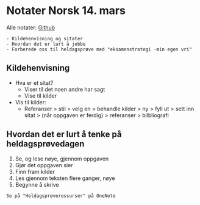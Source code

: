 # Notater Norsk 14. mars 
Alle notater: [Github](https://github.com/nikolai-borbe/skole)

```
- Kildehenvisning og sitater
- Hvordan det er lurt å jobbe
- Forberede oss til heldagsprøve med "eksamenstrategi -min egen vri"
```

## Kildehenvisning
- Hva er et sitat?
    - Viser til det noen andre har sagt
    - Vise til kilder
- Vis til kilder:
    - Referanser > stil > velg en > behandle kilder > ny > fyll ut > sett inn sitat > (når oppgaven er ferdig) > referanser > bilbliografi

## Hvordan det er lurt å tenke på heldagsprøvedagen
1. Se, og lese nøye, gjennom oppgaven
2. Gjør det oppgaven sier
3. Finn fram kilder
4. Les gjennom teksten flere ganger, nøye
5. Begynne å skrive

```
Se på "Heldagsprøveressurser" på OneNote
```

